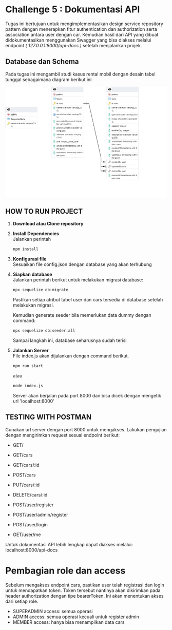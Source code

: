 # Challenge 5 : Dokumentasi API

Tugas ini bertujuan untuk mengimplementasikan design service repository pattern dengan menerapkan fitur authentication dan authorization serta association antara user dengan car. Kemudian hasil dari API yang dibuat didokumentasikan menggunakan Swagger yang bisa diakses melalui endpoint *( 127.0.0.1:8000/api-docs )* setelah menjalankan projek.

## Database dan Schema

Pada tugas ini mengambil studi kasus rental mobil dengan desain tabel tunggal sebagaimana diagram berikut ini

![ERD](https://github.com/Luthfiyanto/mySIB/blob/main/Chapter5/data/schema.png)

## HOW TO RUN PROJECT

1. **Download atau Clone repository**
2. **Install Dependencies**<br>
   Jalankan perintah
   
   ```bash
   npm install
   ```

3. **Konfigurasi file**<br>
   Sesuaikan file config.json dengan database yang akan terhubung
4. **Siapkan database**<br>
   Jalankan perintah berikut untuk melakukan migrasi database:

   ```bash
   npx sequelize db:migrate
   ```

   Pastikan setiap atribut tabel user dan cars tersedia di database setelah melakukan migrasi.
   
   Kemudian generate seeder bila memerlukan data dummy dengan command:
   
   ```bash
   npx sequelize db:seeder:all
   ```
   
   Sampai langkah ini, database seharusnya sudah terisi 
5. **Jalankan Server**<br>
   File index.js akan dijalankan dengan command berikut.
   
   ```bash
   npm run start
   ```
   
   atau
   
   ```bash
   node index.js
   ```
   
   Server akan berjalan pada port 8000 dan bisa dicek dengan mengetik url 'localhost:8000'

## TESTING WITH POSTMAN

Gunakan url server dengan port 8000 untuk mengakses.
Lakukan pengujian dengan mengirimkan request sesuai endpoint berikut:

- GET/
- GET/cars
- GET/cars/:id
- POST/cars
- PUT/cars/:id
- DELETE/cars/:id

- POST/user/register
- POST/user/admin/register
- POST/user/login
- GET/user/me

Untuk dokumentasi API lebih lengkap dapat diakses melalui:
localhost:8000/api-docs

# Pembagian role dan access
Sebelum mengakses endpoint cars, pastikan user telah registrasi dan login untuk mendapatkan token. Token tersebut nantinya akan dikirimkan pada header authorization dengan tipe bearerToken. Ini akan menentukan akses dari setiap role.
- SUPERADMIN
  access: semua operasi
- ADMIN
  access: semua operasi kecuali untuk register admin
- MEMBER
  access: hanya bisa menampilkan data cars
